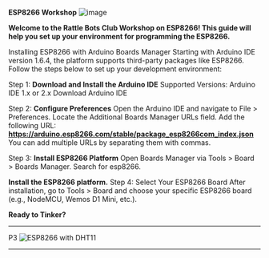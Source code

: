 **ESP8266 Workshop**
![image](https://github.com/user-attachments/assets/22efba1a-58a0-4f1b-baa1-9d903b744b24)

**Welcome to the Rattle Bots Club Workshop on ESP8266! This guide will help you set up your environment for programming the ESP8266.**


Installing ESP8266 with Arduino Boards Manager
Starting with Arduino IDE version 1.6.4, the platform supports third-party packages like ESP8266. Follow the steps below to set up your development environment:


Step 1: **Download and Install the Arduino IDE**
Supported Versions: Arduino IDE 1.x or 2.x
Download Arduino IDE

Step 2: **Configure Preferences**
Open the Arduino IDE and navigate to File > Preferences.
Locate the Additional Boards Manager URLs field.
Add the following URL:
**https://arduino.esp8266.com/stable/package_esp8266com_index.json**
You can add multiple URLs by separating them with commas.

Step 3: **Install ESP8266 Platform**
Open Boards Manager via Tools > Board > Boards Manager.
Search for esp8266.

**Install the ESP8266 platform.**
Step 4: Select Your ESP8266 Board
After installation, go to Tools > Board and choose your specific ESP8266 board (e.g., NodeMCU, Wemos D1 Mini, etc.).

**Ready to Tinker?**

***********************************************************************************************************************************************************************************************
P3
![ESP8266 with DHT11](images/ESP8266_DHT11_SM.JPG)

**********************************************************************************************************************************************************************************
